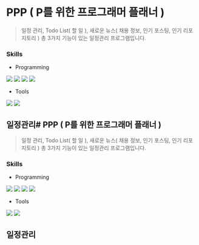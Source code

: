 # PPP ( P를 위한 프로그래머 플래너 )

> 일정 관리, Todo List( 할 일 ), 새로운 뉴스( 채용 정보, 인기 포스팅, 인기 리포지토리 ) 총 3가지 기능이 있는 일정관리 프로그램입니다.

### Skills
* Programming

<img src="https://img.shields.io/badge/HTML5-E34F26?style=flat-square&logo=html5&logoColor=white"/> <img src="https://img.shields.io/badge/CSS3-1572B6?style=flat-square&logo=css3&logoColor=white"/> <img src="https://img.shields.io/badge/JavaScript-F7DF1E?style=flat-square&logo=javascript&logoColor=black"/> <img src="https://img.shields.io/badge/React-61DAFB?style=flat-square&logo=React&logoColor=black"/>

* Tools

<img src="https://img.shields.io/badge/Visual Studio Code-007ACC?style=flat-square&logo=Visual Studio Code&logoColor=white"/> <img src="https://img.shields.io/badge/GitHub-181717?style=flat-square&logo=GitHub&logoColor=white"/>


## 일정관리# PPP ( P를 위한 프로그래머 플래너 )

> 일정 관리, Todo List( 할 일 ), 새로운 뉴스( 채용 정보, 인기 포스팅, 인기 리포지토리 ) 총 3가지 기능이 있는 일정관리 프로그램입니다.

### Skills
* Programming

<img src="https://img.shields.io/badge/HTML5-E34F26?style=flat-square&logo=html5&logoColor=white"/> <img src="https://img.shields.io/badge/CSS3-1572B6?style=flat-square&logo=css3&logoColor=white"/> <img src="https://img.shields.io/badge/JavaScript-F7DF1E?style=flat-square&logo=javascript&logoColor=black"/> <img src="https://img.shields.io/badge/React-61DAFB?style=flat-square&logo=React&logoColor=black"/>

* Tools

<img src="https://img.shields.io/badge/Visual Studio Code-007ACC?style=flat-square&logo=Visual Studio Code&logoColor=white"/> <img src="https://img.shields.io/badge/GitHub-181717?style=flat-square&logo=GitHub&logoColor=white"/>


## 일정관리
